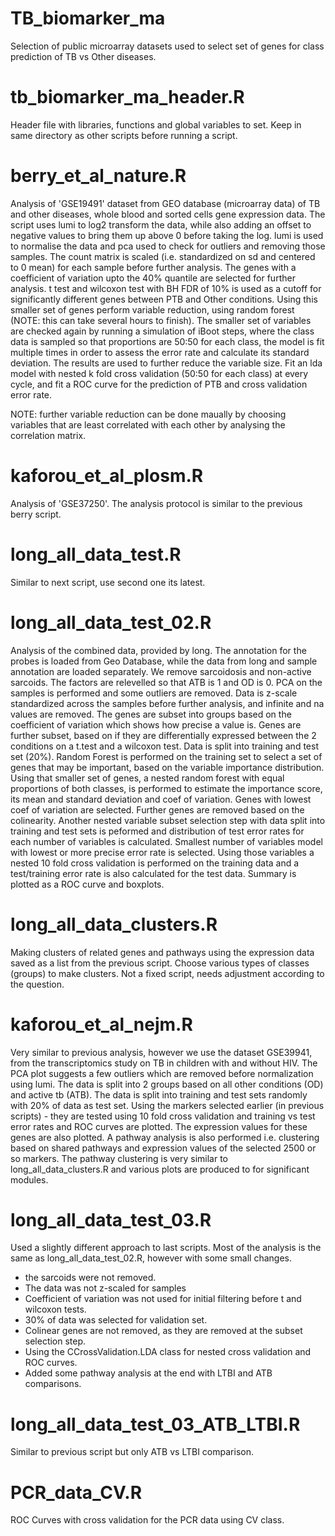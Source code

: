 # TB_biomarker_ma
Selection of public microarray datasets used to select set of genes for class prediction of TB vs Other diseases.

# tb_biomarker_ma_header.R
Header file with libraries, functions and global variables to set. Keep in same directory as other scripts
before running a script.

# berry_et_al_nature.R
Analysis of 'GSE19491' dataset from GEO database (microarray data) of TB and other diseases, whole blood and 
sorted cells gene expression data. The script uses lumi to log2 transform the data, while also adding an offset
to negative values to bring them up above 0 before taking the log. lumi is used to normalise the data and pca
used to check for outliers and removing those samples. The count matrix is scaled (i.e. standardized on sd and
centered to 0 mean) for each sample before further analysis. The genes with a coefficient of variation upto the 40% 
quantile are selected for further analysis. t test and wilcoxon test with BH FDR of 10% is used as a cutoff for 
significantly different genes between PTB and Other conditions. Using this smaller set of genes perform variable reduction,
using random forest (NOTE: this can take several hours to finish). The smaller set of variables are checked again by 
running a simulation of iBoot steps, where the class data is sampled so that proportions are 50:50 for each class, the 
model is fit multiple times in order to assess the error rate and calculate its standard deviation. The results are used
to further reduce the variable size. Fit an lda model with nested k fold cross validation (50:50 for each class) at every
cycle, and fit a ROC curve for the prediction of PTB and cross validation error rate. 

NOTE: further variable reduction can be done maually by choosing variables that are least correlated with each other
by analysing the correlation matrix.

# kaforou_et_al_plosm.R
Analysis of 'GSE37250'. The analysis protocol is similar to the previous berry script.

# long_all_data_test.R
Similar to next script, use second one its latest.

# long_all_data_test_02.R
Analysis of the combined data, provided by long. The annotation for the probes is loaded from Geo Database, while the 
data from long and sample annotation are loaded separately. We remove sarcoidosis and non-active sarcoids. The factors are relevelled
so that ATB is 1 and OD is 0. PCA on the samples is performed and some outliers are removed. Data is z-scale standardized across
the samples before further analysis, and infinite and na values are removed. The genes are subset into groups based on the 
coefficient of variation which shows how precise a value is. Genes are further subset, based on if they are differentially expressed
between the 2 conditions on a t.test and a wilcoxon test. Data is split into training and test set (20%). Random Forest is performed
on the training set to select a set of genes that may be important, based on the variable importance distribution. Using that smaller
set of genes, a nested random forest with equal proportions of both classes, is performed to estimate the importance score, its mean
and standard deviation and coef of variation. Genes with lowest coef of variation are selected. Further genes are removed based
on the colinearity. Another nested variable subset selection step with data split into training and test sets is peformed and 
distribution of test error rates for each number of variables is calculated. Smallest number of variables model with lowest or
more precise error rate is selected. Using those variables a nested 10 fold cross validation is performed on the training data
and a test/training error rate is also calculated for the test data. Summary is plotted as a ROC curve and boxplots.

# long_all_data_clusters.R
Making clusters of related genes and pathways using the expression data saved as a list from the previous script. Choose various 
types of classes (groups) to make clusters. Not a fixed script, needs adjustment according to the question.

# kaforou_et_al_nejm.R
Very similar to previous analysis, however we use the dataset GSE39941, from the transcriptomics study on TB in children with and
without HIV. The PCA plot suggests a few outliers which are removed before normalization using lumi. The data is split into 2 groups
based on all other conditions (OD) and active tb (ATB). The data is split into training and test sets randomly with 20% of data 
as test set. Using the markers selected earlier (in previous scripts) - they are tested using 10 fold cross validation and training
vs test error rates and ROC curves are plotted. The expression values for these genes are also plotted. A pathway analysis is also
performed i.e. clustering based on shared pathways and expression values of the selected 2500 or so markers. The pathway clustering
is very similar to long_all_data_clusters.R and various plots are produced to for significant modules.

# long_all_data_test_03.R
Used a slightly different approach to last scripts. Most of the analysis is the same as long_all_data_test_02.R, however with some
small changes.  
- the sarcoids were not removed.  
- The data was not z-scaled for samples  
- Coefficient of variation was not used for initial filtering before t and wilcoxon tests.  
- 30% of data was selected for validation set.  
- Colinear genes are not removed, as they are removed at the subset selection step.  
- Using the CCrossValidation.LDA class for nested cross validation and ROC curves.  
- Added some pathway analysis at the end with LTBI and ATB comparisons.  

# long_all_data_test_03_ATB_LTBI.R
Similar to previous script but only ATB vs LTBI comparison.

# PCR_data_CV.R
ROC Curves with cross validation for the PCR data using CV class.

